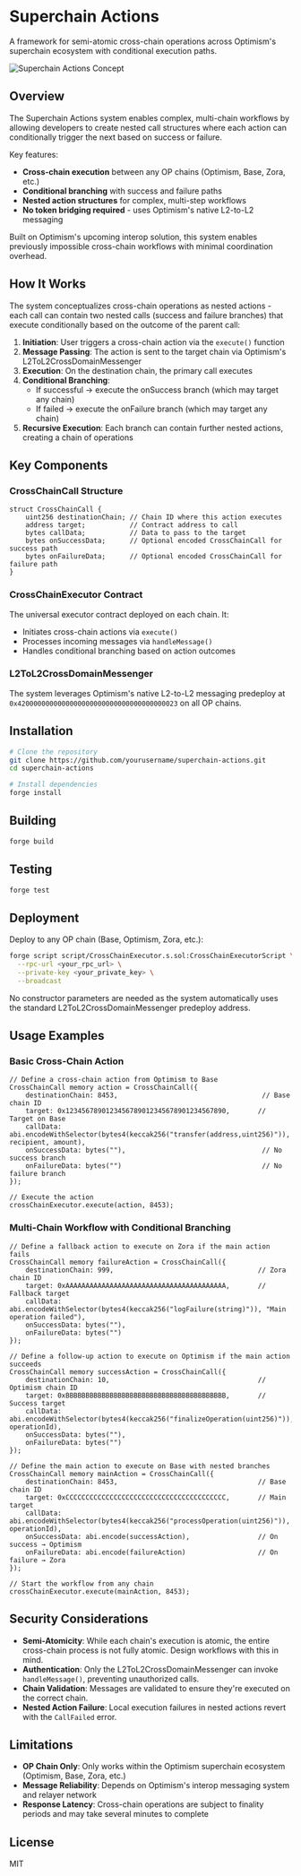# Superchain Actions

A framework for semi-atomic cross-chain operations across Optimism's superchain ecosystem with conditional execution paths.

![Superchain Actions Concept](https://i.imgur.com/example-placeholder.png)

## Overview

The Superchain Actions system enables complex, multi-chain workflows by allowing developers to create nested call structures where each action can conditionally trigger the next based on success or failure.

Key features:
- **Cross-chain execution** between any OP chains (Optimism, Base, Zora, etc.)
- **Conditional branching** with success and failure paths
- **Nested action structures** for complex, multi-step workflows
- **No token bridging required** - uses Optimism's native L2-to-L2 messaging

Built on Optimism's upcoming interop solution, this system enables previously impossible cross-chain workflows with minimal coordination overhead.

## How It Works

The system conceptualizes cross-chain operations as nested actions - each call can contain two nested calls (success and failure branches) that execute conditionally based on the outcome of the parent call:

1. **Initiation**: User triggers a cross-chain action via the `execute()` function
2. **Message Passing**: The action is sent to the target chain via Optimism's L2ToL2CrossDomainMessenger
3. **Execution**: On the destination chain, the primary call executes
4. **Conditional Branching**:
   - If successful → execute the onSuccess branch (which may target any chain)
   - If failed → execute the onFailure branch (which may target any chain)
5. **Recursive Execution**: Each branch can contain further nested actions, creating a chain of operations

## Key Components

### CrossChainCall Structure

```solidity
struct CrossChainCall {
    uint256 destinationChain; // Chain ID where this action executes
    address target;           // Contract address to call
    bytes callData;           // Data to pass to the target
    bytes onSuccessData;      // Optional encoded CrossChainCall for success path
    bytes onFailureData;      // Optional encoded CrossChainCall for failure path
}
```

### CrossChainExecutor Contract

The universal executor contract deployed on each chain. It:
- Initiates cross-chain actions via `execute()`
- Processes incoming messages via `handleMessage()`
- Handles conditional branching based on action outcomes

### L2ToL2CrossDomainMessenger

The system leverages Optimism's native L2-to-L2 messaging predeploy at `0x4200000000000000000000000000000000000023` on all OP chains.

## Installation

```bash
# Clone the repository
git clone https://github.com/yourusername/superchain-actions.git
cd superchain-actions

# Install dependencies
forge install
```

## Building

```bash
forge build
```

## Testing

```bash
forge test
```

## Deployment

Deploy to any OP chain (Base, Optimism, Zora, etc.):

```bash
forge script script/CrossChainExecutor.s.sol:CrossChainExecutorScript \
  --rpc-url <your_rpc_url> \
  --private-key <your_private_key> \
  --broadcast
```

No constructor parameters are needed as the system automatically uses the standard L2ToL2CrossDomainMessenger predeploy address.

## Usage Examples

### Basic Cross-Chain Action

```solidity
// Define a cross-chain action from Optimism to Base
CrossChainCall memory action = CrossChainCall({
    destinationChain: 8453,                                    // Base chain ID
    target: 0x1234567890123456789012345678901234567890,       // Target on Base
    callData: abi.encodeWithSelector(bytes4(keccak256("transfer(address,uint256)")), recipient, amount),
    onSuccessData: bytes(""),                                  // No success branch
    onFailureData: bytes("")                                   // No failure branch
});

// Execute the action
crossChainExecutor.execute(action, 8453);
```

### Multi-Chain Workflow with Conditional Branching

```solidity
// Define a fallback action to execute on Zora if the main action fails
CrossChainCall memory failureAction = CrossChainCall({
    destinationChain: 999,                                    // Zora chain ID
    target: 0xAAAAAAAAAAAAAAAAAAAAAAAAAAAAAAAAAAAAAAAA,       // Fallback target
    callData: abi.encodeWithSelector(bytes4(keccak256("logFailure(string)")), "Main operation failed"),
    onSuccessData: bytes(""),
    onFailureData: bytes("")
});

// Define a follow-up action to execute on Optimism if the main action succeeds
CrossChainCall memory successAction = CrossChainCall({
    destinationChain: 10,                                     // Optimism chain ID
    target: 0xBBBBBBBBBBBBBBBBBBBBBBBBBBBBBBBBBBBBBBBB,       // Success target
    callData: abi.encodeWithSelector(bytes4(keccak256("finalizeOperation(uint256)")), operationId),
    onSuccessData: bytes(""),
    onFailureData: bytes("")
});

// Define the main action to execute on Base with nested branches
CrossChainCall memory mainAction = CrossChainCall({
    destinationChain: 8453,                                   // Base chain ID
    target: 0xCCCCCCCCCCCCCCCCCCCCCCCCCCCCCCCCCCCCCCCC,       // Main target
    callData: abi.encodeWithSelector(bytes4(keccak256("processOperation(uint256)")), operationId),
    onSuccessData: abi.encode(successAction),                 // On success → Optimism
    onFailureData: abi.encode(failureAction)                  // On failure → Zora
});

// Start the workflow from any chain
crossChainExecutor.execute(mainAction, 8453);
```

## Security Considerations

- **Semi-Atomicity**: While each chain's execution is atomic, the entire cross-chain process is not fully atomic. Design workflows with this in mind.
- **Authentication**: Only the L2ToL2CrossDomainMessenger can invoke `handleMessage()`, preventing unauthorized calls.
- **Chain Validation**: Messages are validated to ensure they're executed on the correct chain.
- **Nested Action Failure**: Local execution failures in nested actions revert with the `CallFailed` error.

## Limitations

- **OP Chain Only**: Only works within the Optimism superchain ecosystem (Optimism, Base, Zora, etc.)
- **Message Reliability**: Depends on Optimism's interop messaging system and relayer network
- **Response Latency**: Cross-chain operations are subject to finality periods and may take several minutes to complete

## License

MIT